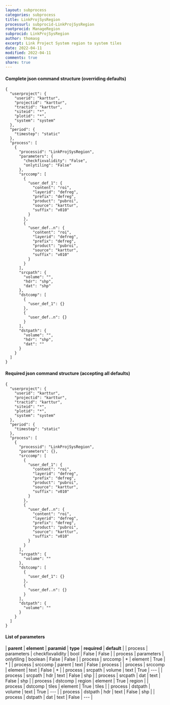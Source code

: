 ```yaml
---
layout: subprocess
categories: subprocess
title: LinkProjSysRegion
processurl: subprocid-LinkProjSysRegion
rootprocid: ManageRegion
subprocid: LinkProjSysRegion
author: thomasg
excerpt: Link Project System region to system tiles
date: 2022-04-11
modified: 2022-04-11
comments: true
share: true
---
```


#### Complete json command structure (overriding defaults)
```
{
  "userproject": {
    "userid": "karttur",
    "projectid": "karttur",
    "tractid": "karttur",
    "siteid": "*",
    "plotid": "*",
    "system": "system"
  },
  "period": {
    "timestep": "static"
  },
  "process": [
    {
      "processid": "LinkProjSysRegion",
      "parameters": {
        "checkfixvalidity": "False",
        "onlytiling": "False"
      },
      "srccomp": [
        {
          "user_def_1": {
            "content": "roi",
            "layerid": "defreg",
            "prefix": "defreg",
            "product": "pubroi",
            "source": "karttur",
            "suffix": "v010"
          }
        },
        {
          "user_def..n": {
            "content": "roi",
            "layerid": "defreg",
            "prefix": "defreg",
            "product": "pubroi",
            "source": "karttur",
            "suffix": "v010"
          }
        }
      ],
      "srcpath": {
        "volume": "",
        "hdr": "shp",
        "dat": "shp"
      },
      "dstcomp": [
        {
          "user_def_1": {}
        },
        {
          "user_def..n": {}
        }
      ],
      "dstpath": {
        "volume": "",
        "hdr": "shp",
        "dat": ""
      }
    }
  ]
}
```
#### Required json command structure (accepting all defaults)
```
{
  "userproject": {
    "userid": "karttur",
    "projectid": "karttur",
    "tractid": "karttur",
    "siteid": "*",
    "plotid": "*",
    "system": "system"
  },
  "period": {
    "timestep": "static"
  },
  "process": [
    {
      "processid": "LinkProjSysRegion",
      "parameters": {},
      "srccomp": [
        {
          "user_def_1": {
            "content": "roi",
            "layerid": "defreg",
            "prefix": "defreg",
            "product": "pubroi",
            "source": "karttur",
            "suffix": "v010"
          }
        },
        {
          "user_def..n": {
            "content": "roi",
            "layerid": "defreg",
            "prefix": "defreg",
            "product": "pubroi",
            "source": "karttur",
            "suffix": "v010"
          }
        }
      ],
      "srcpath": {
        "volume": ""
      },
      "dstcomp": [
        {
          "user_def_1": {}
        },
        {
          "user_def..n": {}
        }
      ],
      "dstpath": {
        "volume": ""
      }
    }
  ]
}
```
#### List of parameters

| **parent** | **element** | **paramid** | **type** | **required** | **default** |
| process | parameters | checkfixvalidity | bool | False | False |
| process | parameters | onlytiling | boolean | False | False |
| process | srccomp | * | element | True | * |
| process | srccomp | parent | text | False | process |
| process | srccomp | element | text | False | * |
| process | srcpath | volume | text | True | --- |
| process | srcpath | hdr | text | False | shp |
| process | srcpath | dat | text | False | shp |
| process | dstcomp | region | element | True | region |
| process | dstcomp | tiles | element | True | tiles |
| process | dstpath | volume | text | True | --- |
| process | dstpath | hdr | text | False | shp |
| process | dstpath | dat | text | False | --- |
